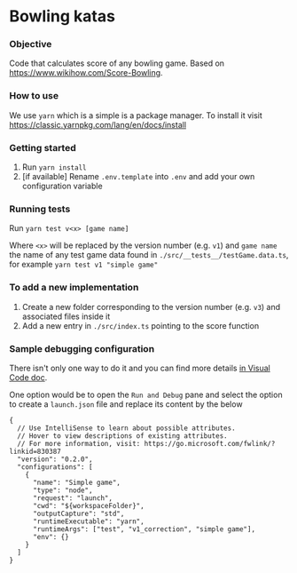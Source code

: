 # Bowling katas

### Objective

Code that calculates score of any bowling game. Based on https://www.wikihow.com/Score-Bowling.

### How to use

We use `yarn` which is a simple is a package manager. To install it visit https://classic.yarnpkg.com/lang/en/docs/install

### Getting started

1. Run `yarn install`
2. [if available] Rename `.env.template` into `.env` and add your own configuration variable

### Running tests

Run `yarn test v<x> [game name]`

Where `<x>` will be replaced by the version number (e.g. `v1`) and `game name` the name of any test game data found in `./src/__tests__/testGame.data.ts`, for example `yarn test v1 "simple game"`

### To add a new implementation

1. Create a new folder corresponding to the version number (e.g. `v3`) and associated files inside it
2. Add a new entry in `./src/index.ts` pointing to the score function

### Sample debugging configuration

There isn't only one way to do it and you can find more details [in Visual Code doc](https://code.visualstudio.com/docs/nodejs/nodejs-debugging).

One option would be to open the `Run and Debug` pane and select the option to create a `launch.json` file and replace its content by the below

```
{
  // Use IntelliSense to learn about possible attributes.
  // Hover to view descriptions of existing attributes.
  // For more information, visit: https://go.microsoft.com/fwlink/?linkid=830387
  "version": "0.2.0",
  "configurations": [
    {
      "name": "Simple game",
      "type": "node",
      "request": "launch",
      "cwd": "${workspaceFolder}",
      "outputCapture": "std",
      "runtimeExecutable": "yarn",
      "runtimeArgs": ["test", "v1_correction", "simple game"],
      "env": {}
    }
  ]
}
```
